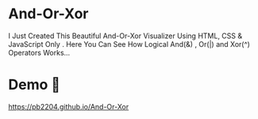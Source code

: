 # And-Or-Xor
I Just Created This Beautiful And-Or-Xor Visualizer Using HTML, CSS &amp; JavaScript Only . Here You Can See How Logical And(&amp;) , Or(|) and Xor(^) Operators Works... 

# Demo 🦖
https://pb2204.github.io/And-Or-Xor
